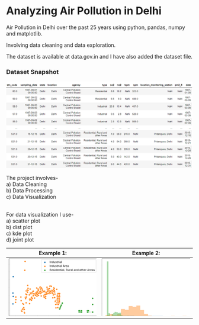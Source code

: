 # Analyzing Air Pollution in Delhi
Air Pollution in Delhi over the past 25 years using python, pandas, numpy and matplotlib.
</br>

Involving data cleaning and data exploration.


The dataset is available at data.gov.in and I have also added the dataset file.

### Dataset Snapshot
![dataset](./data_pic.png)

The project involves-</br>
a) Data Cleaning</br>
b) Data Processing</br>
c) Data Visualization</br>

</br>
For data visualization I use-</br>
a) scatter plot</br>
b) dist plot</br>
c) kde plot</br>
d) joint plot</br>

Example 1:               |  Example 2:
:-------------------------:|:-------------------------:
![scatter](./img/scatter.png)  |  ![dist](./img/dist.png)
